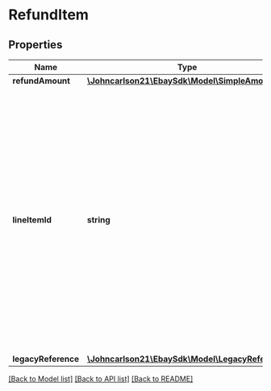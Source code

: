 # RefundItem

## Properties
Name | Type | Description | Notes
------------ | ------------- | ------------- | -------------
**refundAmount** | [**\Johncarlson21\EbaySdk\Model\SimpleAmount**](SimpleAmount.md) |  | [optional] 
**lineItemId** | **string** | The unique identifier of an order line item. This identifier is created once a buyer purchases a &#x27;Buy It Now&#x27; item or if an auction listing ends with a winning bidder. Either this field or the &lt;b&gt;legacyReference&lt;/b&gt; container is needed to identify an individual order line item that will receive a refund.&lt;br&gt;&lt;br&gt;&lt;span class&#x3D;\&quot;tablenote\&quot;&gt;&lt;strong&gt;Note:&lt;/strong&gt; The &lt;b&gt;lineItemId&lt;/b&gt; field is used to identify an order line item in REST API format, and the  &lt;b&gt;legacyReference&lt;/b&gt; container is used to identify an order line item in Trading/legacy API format. Both legacy and REST API identifiers are returned in &lt;b&gt;getOrder&lt;/b&gt; (Fulfillment API) and &lt;b&gt;GetOrders&lt;/b&gt; (Trading API).&lt;/span&gt; | [optional] 
**legacyReference** | [**\Johncarlson21\EbaySdk\Model\LegacyReference**](LegacyReference.md) |  | [optional] 

[[Back to Model list]](../../README.md#documentation-for-models) [[Back to API list]](../../README.md#documentation-for-api-endpoints) [[Back to README]](../../README.md)

